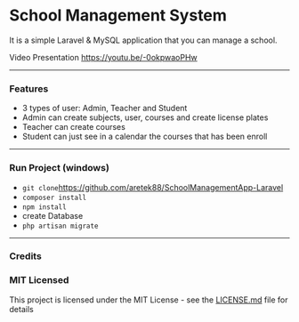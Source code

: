 # School Management System

It is a simple Laravel & MySQL application that you can manage a school.

Video Presentation https://youtu.be/-0okpwaoPHw

---

### Features
* 3 types of user: Admin, Teacher and Student
* Admin can create subjects, user, courses and create license plates
* Teacher can create courses
* Student can just see in a calendar the courses that has been enroll

---

### Run Project (windows)
* `git clone`https://github.com/aretek88/SchoolManagementApp-Laravel
* `composer install`
* `npm install`
* create Database
* `php artisan migrate`

---

### Credits


### MIT Licensed

This project is licensed under the MIT License - see the [LICENSE.md](LICENSE.md) file for details

